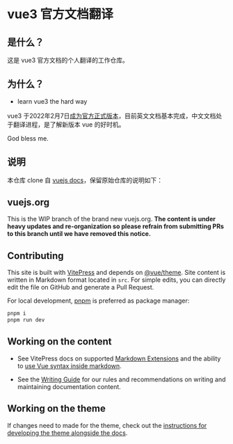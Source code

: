 # vue3 官方文档翻译

## 是什么？

这是 vue3 官方文档的个人翻译的工作仓库。

## 为什么？

- learn vue3 the hard way

vue3 于2022年2月7日[成为官方正式版本](https://blog.vuejs.org/posts/vue-3-as-the-new-default.html)，目前英文文档基本完成，中文文档处于翻译进程，是了解新版本 vue 的好时机。

God bless me.
    
## 说明

本仓库 clone 自 [vuejs docs](https://github.com/vuejs/docs)，保留原始仓库的说明如下：

## vuejs.org

This is the WIP branch of the brand new vuejs.org. **The content is under heavy updates and re-organization so please refrain from submitting PRs to this branch until we have removed this notice.**

## Contributing

This site is built with [VitePress](https://github.com/vuejs/vitepress) and depends on [@vue/theme](https://github.com/vuejs/vue-theme). Site content is written in Markdown format located in `src`. For simple edits, you can directly edit the file on GitHub and generate a Pull Request.

For local development, [pnpm](https://pnpm.io/) is preferred as package manager:

```bash
pnpm i
pnpm run dev
```

## Working on the content

- See VitePress docs on supported [Markdown Extensions](https://vitepress.vuejs.org/guide/markdown.html) and the ability to [use Vue syntax inside markdown](https://vitepress.vuejs.org/guide/using-vue.html).

- See the [Writing Guide](https://github.com/vuejs/docs/blob/main/.github/contributing/writing-guide.md) for our rules and recommendations on writing and maintaining documentation content.

## Working on the theme

If changes need to made for the theme, check out the [instructions for developing the theme alongside the docs](https://github.com/vuejs/vue-theme#developing-with-real-content).
